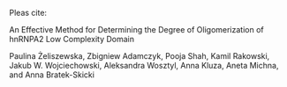Pleas cite:

An Effective Method for Determining the Degree of Oligomerization of hnRNPA2 Low Complexity Domain

Paulina Żeliszewska, Zbigniew Adamczyk, Pooja Shah, Kamil Rakowski, Jakub W. Wojciechowski, Aleksandra Wosztyl, Anna Kluza, Aneta Michna, and Anna Bratek-Skicki 
